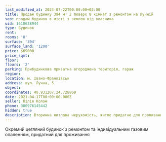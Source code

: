 ```yaml
---
last_modified_at: 2024-07-22T00:00:00+02:00
title: Продаж будинку 394 м² 2 поверх 8 кімнат з ремонтом на Лучній
seo: продам будинок в місті з землею від власника
uid: 1618638944
type: Будинок
rent:
rooms: '8'
surface: '394'
surface_land: '1200'
price: $69000
price_sqmt:
floor:
floors: '2'
parking: Прибудинкова приватна огороджена територія, гараж
region:
location: м. Івано-Франківськ
address: вул. Лучна, 5
object:
coordinates: 48.931207,24.728869
date: 2021-04-17T00:00:00.000Z
seller: Лілія Колом
phone: 380976145442
hidden: true
description: Вторинна житлова нерухомість, житло придатне для проживання
---
```


Окремий цегляний будинок з ремонтом та індивідуальним газовим опаленням, придатний для проживання
